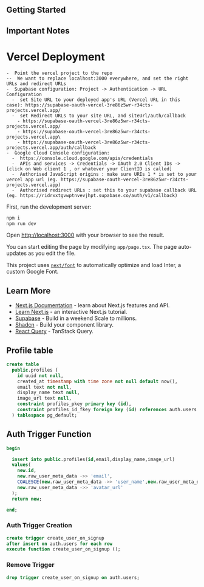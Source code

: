 ## Getting Started

## Important Notes
  # Vercel Deployment
    -  Point the vercel project to the repo
    --  We want to replace localhost:3000 everywhere, and set the right URLs and redirect URLs
    -  Supabase configuration: Project -> Authentication -> URL Configuration
      -  set Site URL to your deployed app's URL (Vercel URL in this case): https://supabase-oauth-vercel-3re86z5wr-r34cts-projects.vercel.app/
      -  set Redirect URLs to your site URL, and siteUrl/auth/callback
        - https://supabase-oauth-vercel-3re86z5wr-r34cts-projects.vercel.app/
        - https://supabase-oauth-vercel-3re86z5wr-r34cts-projects.vercel.app\
        - https://supabase-oauth-vercel-3re86z5wr-r34cts-projects.vercel.app/auth/callback
    -  Google Cloud Console configuration: 
      -  https://console.cloud.google.com/apis/credentials
      -  APIs and services -> Credentials -> OAuth 2.0 Client IDs -> [click on Web client 1 , or whatever your ClientID is called]
      -  Authorised JavaScript origins : make sure URIs 1 * is set to your vercel app url (eg. https://supabase-oauth-vercel-3re86z5wr-r34cts-projects.vercel.app)
      -  Authorised redirect URLs : set this to your supabase callback URL (eg. https://ridrxxtgvwptnvevjhpt.supabase.co/auth/v1/callback)

First, run the development server:

```bash
npm i
npm run dev
```

Open [http://localhost:3000](http://localhost:3000) with your browser to see the result.

You can start editing the page by modifying `app/page.tsx`. The page auto-updates as you edit the file.

This project uses [`next/font`](https://nextjs.org/docs/basic-features/font-optimization) to automatically optimize and load Inter, a custom Google Font.

## Learn More

-   [Next.js Documentation](https://nextjs.org/docs) - learn about Next.js features and API.
-   [Learn Next.js](https://nextjs.org/learn) - an interactive Next.js tutorial.
-   [Supabase](https://supabase.com/) - Build in a weekend Scale to millions.
-   [Shadcn](https://ui.shadcn.com/) - Build your component library.
-   [React Query](https://tanstack.com/query/latest/) - TanStack Query.

## Profile table

```sql
create table
  public.profiles (
    id uuid not null,
    created_at timestamp with time zone not null default now(),
    email text not null,
    display_name text null,
    image_url text null,
    constraint profiles_pkey primary key (id),
    constraint profiles_id_fkey foreign key (id) references auth.users (id) on update cascade on delete cascade
  ) tablespace pg_default;
```

## Auth Trigger Function

```sql
begin

  insert into public.profiles(id,email,display_name,image_url)
  values(
    new.id,
    new.raw_user_meta_data ->> 'email',
    COALESCE(new.raw_user_meta_data ->> 'user_name',new.raw_user_meta_data ->> 'name'),
    new.raw_user_meta_data ->> 'avatar_url'
  );
  return new;

end;
```

### Auth Trigger Creation

```sql
create trigger create_user_on_signup
after insert on auth.users for each row
execute function create_user_on_signup ();
```

### Remove Trigger

```sql
drop trigger create_user_on_signup on auth.users;
```
